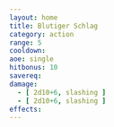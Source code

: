 ```yaml
---
layout: home
title: Blutiger Schlag
category: action
range: 5
cooldown:
aoe: single
hitbonus: 10
savereq:
damage:
  - [ 2d10+6, slashing ]
  - [ 2d10+6, slashing ]
effects:
---
```

